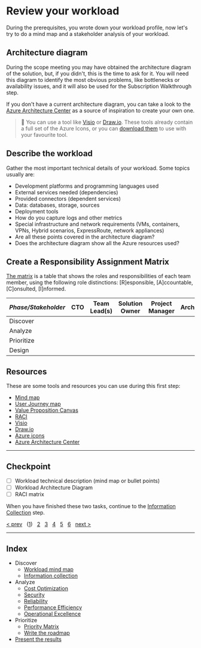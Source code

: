 # Review your workload

During the prerequisites, you wrote down your workload profile, now let's try to
do a mind map and a stakeholder analysis of your workload.

## Architecture diagram

During the scope meeting you may have obtained the architecture diagram of the
solution, but, if you didn't, this is the time to ask for it. You will need this
diagram to identify the most obvious problems, like bottlenecks or availability
issues, and it will also be used for the Subscription Walkthrough step.

If you don't have a current architecture diagram, you can take a look to the
[Azure Architecture Center][archcenter] as a source of inspiration to create
your own one.

> :pill: You can use a tool like [Visio][visio] or [Draw.io][drawio]. These
tools already contain a full set of the Azure Icons, or you can
[download them][azureicons] to use with your favourite tool.

## Describe the workload

Gather the most important technical details of your workload. Some topics
usually are:

* Development platforms and programming languages used
* External services needed (dependencies)
* Provided connectors (dependent services)
* Data: databases, storage, sources
* Deployment tools
* How do you capture logs and other metrics
* Special infrastructure and network requirements (VMs, containers, VPNs, Hybrid
scenarios, ExpressRoute, network appliances)
* Are all these points covered in the architecture diagram?
* Does the architecture diagram show all the Azure resources used?

## Create a Responsibility Assignment Matrix

[The matrix][raci] is a table that shows the roles and responsibilities of each
team member, using the following role distinctions: \[R\]esponsible,
\[A\]ccountable, \[C\]onsulted, \[I\]nformed.

| *Phase/Stakeholder* | **CTO** | **Team Lead(s)** | **Solution Owner** | **Project Manager** |**Architect** | **...** |
|---|---|---|---|---|---|---|
| Discover |
| Analyze |
| Prioritize |
| Design |

## Resources

These are some tools and resources you can use during this first step:

* [Mind map][mindmap]
* [User Journey map][userjourney]
* [Value Proposition Canvas][vpcanvas]
* [RACI][raci]
* [Visio][visio]
* [Draw.io][drawio]
* [Azure icons][azureicons]
* [Azure Architecture Center][archcenter]

---

## Checkpoint

* [ ] Workload technical description (mind map or bullet points)
* [ ] Workload Architecture Diagram
* [ ] RACI matrix

When you have finished these two tasks, continue to the
[Information Collection][2] step.

[&lt; prev][prev] &nbsp; ([1][1]) &nbsp; [2][2] &nbsp; [3][3] &nbsp;
[4][4] &nbsp; [5][5] &nbsp; [6][6] &nbsp; [next &gt;][next]

---

## Index

* Discover
  * [Workload mind map][1]
  * [Information collection][2]
* Analyze
  * [Cost Optimization][3]
  * [Security][3.B]
  * [Reliability][3.C]
  * [Performance Efficiency][3.D]
  * [Operational Excellence][3.E]
* Prioritize
  * [Priority Matrix][4]
  * [Write the roadmap][5]
* [Present the results][6]

[prev]: ../README.md
[next]: 02.Collection.md

[1]: 01.Workload.md
[2]: 02.Collection.md
[3]: 03.A.CostOptimization.md
[3.B]: 03.B.Security.md
[3.C]: 03.C.Reliability.md
[3.D]: 03.D.Performance.md
[3.E]: 03.E.Operations.md
[4]: 04.Prioritize.md
[5]: 05.Roadmap.md
[6]: 06.Finalize.md

[archcenter]: https://docs.microsoft.com/en-us/azure/architecture/browse/
[azureicons]: https://docs.microsoft.com/en-us/azure/architecture/icons/
[drawio]: https://app.diagrams.net/
[mindmap]: https://en.wikipedia.org/wiki/Mind_map
[userjourney]: https://en.wikipedia.org/wiki/User_journey
[vpcanvas]: https://businessmodelanalyst.com/value-proposition-canvas
[raci]: https://en.wikipedia.org/wiki/Responsibility_assignment_matrix
[visio]: https://www.microsoft.com/microsoft-365/visio/visio-in-microsoft-365
